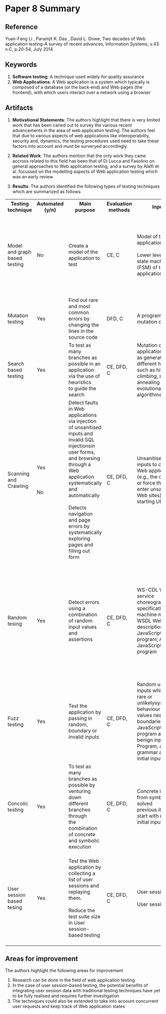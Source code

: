 # Paper 8 Summary

## Reference
Yuan-Fang Li , Paramjit K. Das , David L. Dowe, 
Two decades of Web application testing-A survey of recent advances, Information Systems, v.43 n.C, p.20-54, July 2014

## Keywords

1. **Software testing**: A technique used widely for quality assurance
2. **Web Applications**: A Web application is a system which typically is composed of a database (or the back-end) and Web pages (the frontend), with which users interact over a network using a browser

## Artifacts

1. **Motivational Statements**: The authors highlight that there is very limited work that has been caried out to survey the various recent advancements in the area of web application testing. 
The authors feel that due to various aspects of web applications like interoperability, security and, dynamics, the testing procedures used need to take these factors into account and must be surveryed accordingly.

2. **Related Work**: The authors mention that the only work they came accross related to this field has been that of Di Lucca and Fasolino on general approaches to Web application testing, and a survey by Alalfi et al. focussed on the modelling aspects of Web application testing which was an early review

3. **Results**: The authors identified the following types of testing techniques which are summarized as follows:

<table>
  <tr>
    <th>Testing technique</th>
    <th>Automated (y/n)</th>
    <th>Main purpose</th>
    <th>Evaluation methods</th>
    <th>Inputs</th>
    <th>Outputs</th>
    <th>Stopping condition</th>
  </tr>
  <tr>
    <td>Model and graph based testing</td>
    <td>No</td>
    <td>Create a model of the application to test</td>
    <td>CE, C</td>
    <td>Model of the application;<br><br>Lower level finite-state machine (FSM) of the<br>application</td>
    <td>Regular expressions from which test<br>cases can be created;<br>An application-level FSM from which<br>test cases can be generated</td>
    <td>Depends (e.g., all path/all statement criteria)</td>
  </tr>
  <tr>
    <td>Mutation testing</td>
    <td>Yes</td>
    <td>Find out rare and most common errors by changing the lines in the source code</td>
    <td>DFD, C</td>
    <td>A program and mutation operators</td>
    <td>Mutated program created as a result<br>of applying the mutation operators</td>
    <td>Required mutation operators are applied</td>
  </tr>
  <tr>
    <td>Search based testing</td>
    <td>Yes</td>
    <td>To test as many branches as possible in an application via the use of heuristics<br>to guide the search</td>
    <td>CE, DFD,  C</td>
    <td>Mutation of application inputs as generated by<br>different heuristics such as hill climbing, simulated<br>annealing and evolutionary algorithms</td>
    <td>A test suite with the aim of maximise<br>branch coverage</td>
    <td>A pre-determined, fixed number of test executions</td>
  </tr>
  <tr>
    <td>Scanning and Crawling</td>
    <td>Yes<br><br><br><br>No</td>
    <td>Detect faults in Web applications via injection of unsanitised inputs and invalid SQL injectionsin user forms, and browsing through a Web application systematically and automatically<br><br>Detects navigation and page errors by systematically exploring pages and filling out form</td>
    <td>CE, DFD, C</td>
    <td>Unsanitised user inputs to crash the Web application<br>(e.g., the database or force the user to enter unsafe<br>Web sites);A starting URL</td>
    <td>Type of defects and number<br>of defects;Type of defects and number<br>of defects</td>
    <td>Until all the forms for a given Web application is injected with<br>different forms of unsanitised user input;A maximum depth of exploration is reached</td>
  </tr>
  <tr>
    <td>Random tesing</td>
    <td>Yes</td>
    <td>Detect errors using a combination of random input values and assertions</td>
    <td>CE, DFD, C</td>
    <td>WS-CDL Web service choreography specifications;State machine models of WSDL Web service<br>descriptions;A JavaScript program; A JavaScript program</td>
    <td>Test oracles (a test suite including<br>assertions);A test suite, and its execution and<br>visualisation; A set of test cases and their execution<br>results; Test oracles in the form of contracts and<br>random test cases based on contracts</td>
    <td>The stop instrument in the control flow graph is reached;Depends (e.g., all path/all statement criteria);A pre-determined, fixed number of test cases;All contracts exhausted</td>
  </tr>
  <tr>
    <td>Fuzz testing</td>
    <td>Yes</td>
    <td>Test the application by passing in random, boundary or invalid inputs</td>
    <td>CE, DFD, C</td>
    <td>Random user inputs which test rare or unlikelysystem behaviour (e.g., values near the boundaries);A JavaScript program and a benign input; A Program, a grammar and an initial input</td>
    <td>Test cases with oracles;A test suite and the identified potential<br>client-side validation vulnerabilities; A test suite and the identified defects</td>
    <td>Depends (e.g., all path/all statement criteria);All identified data flows exhausted;All generated inputs exhausted</td>
  </tr>
  <tr>
    <td>Concolic testing</td>
    <td>Yes</td>
    <td>To test as many branches as possible by venturing down different branches through<br>the combination of concrete and symbolic execution</td>
    <td>CE, DFD, C</td>
    <td>Concrete inputs from symbolically solved<br>previous iteration, start with random initial input</td>
    <td>Path constraints at each iteration</td>
    <td>All constraints exhausted</td>
  </tr>
  <tr>
    <td>User session based tesing</td>
    <td>Yes</td>
    <td>Test the Web application by collecting a list of user sessions and<br>replaying them.<br><br>Reduce the test suite size in User session-based testing</td>
    <td>CE, DFD, C</td>
    <td>User sessions;<br><br>User sessions</td>
    <td>A combination of URL and the<br>parameters to be passed to the server;An updated concept lattice and a<br>updated test suite</td>
    <td>Depends (e.g., certain selected user sessions have been tested or<br>reasonable coverage has been achieved);Continue till all the user sessions to be tested have been exhausted<br>and the test suite and the lattice cannot be modified anymore</td>
  </tr>
  </table>
  
## Areas for improvement

The authors highlight the following areas for improvement
  1. Research can be done in the field of web application testing
  2. In the case of user session-based testing, the potential benefits of integrating user session data with traditional testing techniques have yet to be fully realised and requires further investigation 
  3. The techniques could also be extended to take into account concurrent user requests and keep track of Web application states
